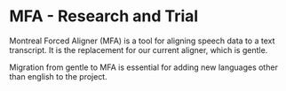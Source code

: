 # MFA - Research and Trial

Montreal Forced Aligner (MFA) is a tool for aligning speech data to a text transcript. 
It is the replacement for our current aligner, which is gentle. 

Migration from gentle to MFA is essential for adding new languages other than english to the project.

